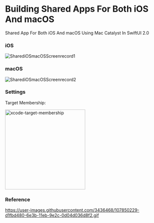 # Building Shared Apps For Both iOS And macOS

Shared App For Both iOS And macOS Using Mac Catalyst In SwiftUI 2.0

### iOS

![SharediOSmacOSScreenrecord1](https://user-images.githubusercontent.com/3436468/107850233-d9bb7900-6e3b-11eb-804b-2143a13a0091.gif)

### macOS

![SharediOSmacOSScreenrecord2](https://user-images.githubusercontent.com/3436468/107850229-d1fbd480-6e3b-11eb-9e2c-0d04d036d8f2.gif)

### Settings

Target Membership:

<img width="262" alt="xcode-target-membership" src="https://user-images.githubusercontent.com/3436468/107850261-0e2f3500-6e3c-11eb-8d4d-1938f67bd482.png">

### Reference

https://user-images.githubusercontent.com/3436468/107850229-d1fbd480-6e3b-11eb-9e2c-0d04d036d8f2.gif
